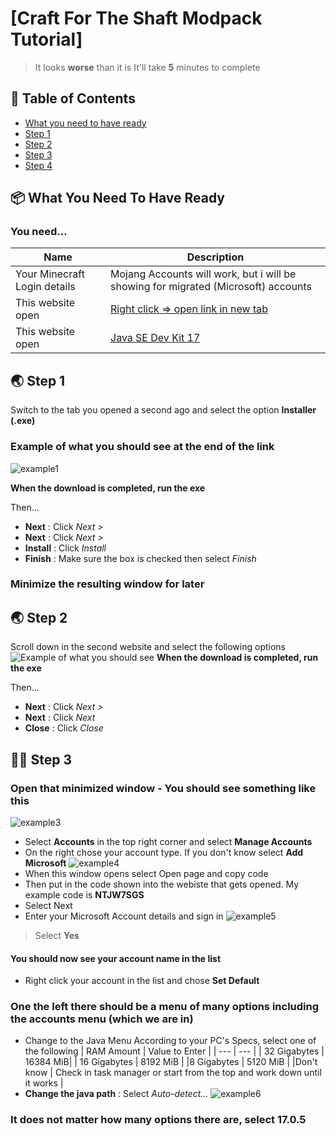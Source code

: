 # [Craft For The Shaft Modpack Tutorial]

> It looks **worse** than it is
 It'll take **5** minutes to complete

## 🚩 Table of Contents

- [What you need to have ready](#-what-you-need-to-have-ready)
- [Step 1](#-step-1)
- [Step 2](#-step-2)
- [Step 3](#-step-3)
- [Step 4](#-step-4)



## 📦 What You Need To Have Ready

### You need...

| Name | Description |
| --- | --- |
| Your Minecraft Login details | Mojang Accounts will work, but i will be showing for migrated (Microsoft) accounts |
|This website open | [Right click => open link in new tab](https://prismlauncher.org/download/) |
| This website open | [Java SE Dev Kit 17](https://www.oracle.com/java/technologies/downloads/#jdk17-windows)



## 🌏 Step 1

Switch to the tab you opened a second ago and select the option **Installer (.exe)**
### Example of what you should see at the end of the link

![example1](https://i.ibb.co/Thw5rgb/Screenshot-2023-01-10-214727.png)

**When the download is completed, run the exe**

Then...
* **Next** : Click *Next >*
* **Next** : Click *Next >*
* **Install** : Click *Install*
* **Finish** : Make sure the box is checked then select *Finish*
### Minimize the resulting window for later

## 🌏 Step 2

Scroll down in the second website and select the following options
![Example of what you should see](https://i.postimg.cc/RFDQY43z/Screenshot-2023-01-10-222546.png)
**When the download is completed, run the exe**


Then...
* **Next** : Click *Next >*
* **Next** : Click *Next*
* **Close** : Click *Close*
## 🐾🤖 Step 3

### Open that minimized window - You should see something like this
![example3](https://i.ibb.co/fD2KJyD/Screenshot-2023-01-10-220842.png)

* Select **Accounts** in the top right corner and select **Manage Accounts**
* On the right chose your account type. If you don't know select **Add Microsoft**
![example4](https://i.ibb.co/84dGMxh/Screenshot-2023-01-10-221230.png) 
* When this window opens select Open page and copy code
* Then put in the code shown into the webiste that gets opened. My example code is **NTJW7SGS**
* Select Next
* Enter your Microsoft Account details and sign in
![example5](https://i.postimg.cc/L8p7D3K3/Screenshot-2023-01-10-221738.png)
> Select **Yes** 

#### You should now see your account name in the list
* Right click your account in the list and chose **Set Default**

### One the left there should be a menu of many options including the accounts menu (which we are in)
* Change to the Java Menu
 According to your PC's Specs, select one of the following
 | RAM Amount | Value to Enter |
| --- | --- |
| 32 Gigabytes | 16384 MiB|
| 16 Gigabytes | 8192 MiB |
|8 Gigabytes | 5120 MiB |
|Don't know | Check in task manager or start from the top and work down until it works |
* **Change the java path** : Select *Auto-detect...*
![example6](https://i.ibb.co/Y3YdtYv/Screenshot-2023-01-10-223847.png)
### It does not matter how many options there are, select **17.0.5**
